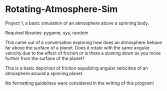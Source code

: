 # Rotating-Atmosphere-Sim
Project 1, a basic simulation of an atmosphere above a spinning body.

Required libraries: pygame, sys, random

This came out of a conversation exploring how does an atmosphere behave far above the surface of a planet. Does it rotate with the same angular velocity due to the effect of friction or is there a slowing down as you move further from the surface of the planet?

This is a basic depiction of friction equalizing angular velocities of an atmosphere around a spinning planet. 

No formatting guidelines were considered in the writing of this program!
